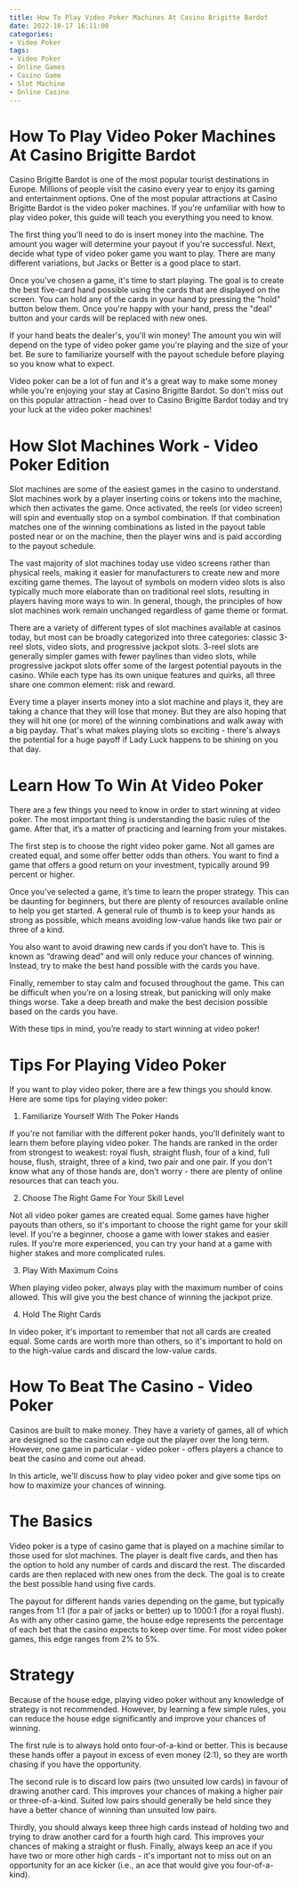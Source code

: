 ```yaml
---
title: How To Play Video Poker Machines At Casino Brigitte Bardot
date: 2022-10-17 16:11:00
categories:
- Video Poker
tags:
- Video Poker
- Online Games
- Casino Game
- Slot Machine
- Online Casino
---
```



#  How To Play Video Poker Machines At Casino Brigitte Bardot

Casino Brigitte Bardot is one of the most popular tourist destinations in Europe. Millions of people visit the casino every year to enjoy its gaming and entertainment options. One of the most popular attractions at Casino Brigitte Bardot is the video poker machines. If you're unfamiliar with how to play video poker, this guide will teach you everything you need to know.

The first thing you'll need to do is insert money into the machine. The amount you wager will determine your payout if you're successful. Next, decide what type of video poker game you want to play. There are many different variations, but Jacks or Better is a good place to start.

Once you've chosen a game, it's time to start playing. The goal is to create the best five-card hand possible using the cards that are displayed on the screen. You can hold any of the cards in your hand by pressing the "hold" button below them. Once you're happy with your hand, press the "deal" button and your cards will be replaced with new ones.

If your hand beats the dealer's, you'll win money! The amount you win will depend on the type of video poker game you're playing and the size of your bet. Be sure to familiarize yourself with the payout schedule before playing so you know what to expect.

Video poker can be a lot of fun and it's a great way to make some money while you're enjoying your stay at Casino Brigitte Bardot. So don't miss out on this popular attraction - head over to Casino Brigitte Bardot today and try your luck at the video poker machines!

#  How Slot Machines Work - Video Poker Edition 

Slot machines are some of the easiest games in the casino to understand. Slot machines work by a player inserting coins or tokens into the machine, which then activates the game. Once activated, the reels (or video screen) will spin and eventually stop on a symbol combination. If that combination matches one of the winning combinations as listed in the payout table posted near or on the machine, then the player wins and is paid according to the payout schedule.

The vast majority of slot machines today use video screens rather than physical reels, making it easier for manufacturers to create new and more exciting game themes. The layout of symbols on modern video slots is also typically much more elaborate than on traditional reel slots, resulting in players having more ways to win. In general, though, the principles of how slot machines work remain unchanged regardless of game theme or format.

There are a variety of different types of slot machines available at casinos today, but most can be broadly categorized into three categories: classic 3-reel slots, video slots, and progressive jackpot slots. 3-reel slots are generally simpler games with fewer paylines than video slots, while progressive jackpot slots offer some of the largest potential payouts in the casino. While each type has its own unique features and quirks, all three share one common element: risk and reward.

Every time a player inserts money into a slot machine and plays it, they are taking a chance that they will lose that money. But they are also hoping that they will hit one (or more) of the winning combinations and walk away with a big payday. That's what makes playing slots so exciting - there's always the potential for a huge payoff if Lady Luck happens to be shining on you that day.

#  Learn How To Win At Video Poker 

There are a few things you need to know in order to start winning at video poker. The most important thing is understanding the basic rules of the game. After that, it’s a matter of practicing and learning from your mistakes.

The first step is to choose the right video poker game. Not all games are created equal, and some offer better odds than others. You want to find a game that offers a good return on your investment, typically around 99 percent or higher.

Once you’ve selected a game, it’s time to learn the proper strategy. This can be daunting for beginners, but there are plenty of resources available online to help you get started. A general rule of thumb is to keep your hands as strong as possible, which means avoiding low-value hands like two pair or three of a kind.

You also want to avoid drawing new cards if you don’t have to. This is known as “drawing dead” and will only reduce your chances of winning. Instead, try to make the best hand possible with the cards you have.

Finally, remember to stay calm and focused throughout the game. This can be difficult when you’re on a losing streak, but panicking will only make things worse. Take a deep breath and make the best decision possible based on the cards you have.

With these tips in mind, you’re ready to start winning at video poker!

#  Tips For Playing Video Poker 

If you want to play video poker, there are a few things you should know. Here are some tips for playing video poker:

1. Familiarize Yourself With The Poker Hands

If you're not familiar with the different poker hands, you'll definitely want to learn them before playing video poker. The hands are ranked in the order from strongest to weakest: royal flush, straight flush, four of a kind, full house, flush, straight, three of a kind, two pair and one pair. If you don't know what any of those hands are, don't worry - there are plenty of online resources that can teach you.

2. Choose The Right Game For Your Skill Level

Not all video poker games are created equal. Some games have higher payouts than others, so it's important to choose the right game for your skill level. If you're a beginner, choose a game with lower stakes and easier rules. If you're more experienced, you can try your hand at a game with higher stakes and more complicated rules.

3. Play With Maximum Coins

When playing video poker, always play with the maximum number of coins allowed. This will give you the best chance of winning the jackpot prize.

4. Hold The Right Cards 

In video poker, it's important to remember that not all cards are created equal. Some cards are worth more than others, so it's important to hold on to the high-value cards and discard the low-value cards.

#  How To Beat The Casino - Video Poker

Casinos are built to make money. They have a variety of games, all of which are designed so the casino can edge out the player over the long term. However, one game in particular - video poker - offers players a chance to beat the casino and come out ahead.

In this article, we'll discuss how to play video poker and give some tips on how to maximize your chances of winning.

# The Basics

Video poker is a type of casino game that is played on a machine similar to those used for slot machines. The player is dealt five cards, and then has the option to hold any number of cards and discard the rest. The discarded cards are then replaced with new ones from the deck. The goal is to create the best possible hand using five cards.

The payout for different hands varies depending on the game, but typically ranges from 1:1 (for a pair of jacks or better) up to 1000:1 (for a royal flush). As with any other casino game, the house edge represents the percentage of each bet that the casino expects to keep over time. For most video poker games, this edge ranges from 2% to 5%.

# Strategy

Because of the house edge, playing video poker without any knowledge of strategy is not recommended. However, by learning a few simple rules, you can reduce the house edge significantly and improve your chances of winning.

The first rule is to always hold onto four-of-a-kind or better. This is because these hands offer a payout in excess of even money (2:1), so they are worth chasing if you have the opportunity.

The second rule is to discard low pairs (two unsuited low cards) in favour of drawing another card. This improves your chances of making a higher pair or three-of-a-kind. Suited low pairs should generally be held since they have a better chance of winning than unsuited low pairs.

Thirdly, you should always keep three high cards instead of holding two and trying to draw another card for a fourth high card. This improves your chances of making a straight or flush. Finally, always keep an ace if you have two or more other high cards - it's important not to miss out on an opportunity for an ace kicker (i.e., an ace that would give you four-of-a-kind).